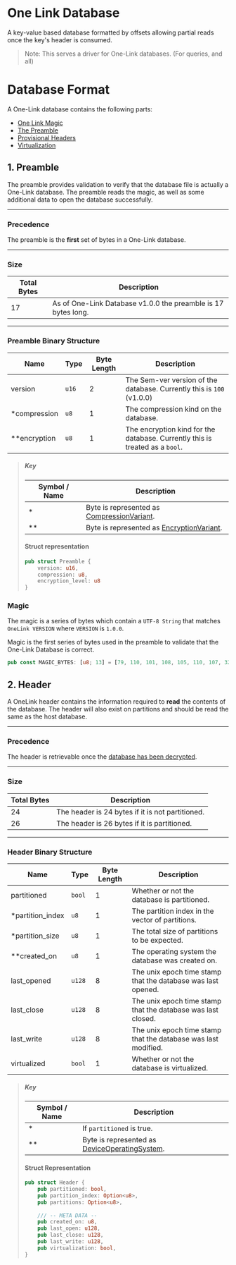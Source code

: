 # One Link Database
A key-value based database formatted by offsets allowing partial reads once the key's header is consumed.

> Note: This serves a driver for One-Link databases. (For queries, and all)

# Database Format

A One-Link database contains the following parts:

- [One Link Magic](#magic)
- [The Preamble](#1-preamble)
- [Provisional Headers](#2-header)
- [Virtualization](#3-virtualization)



## 1. Preamble

The preamble provides validation to verify that the database file is actually a One-Link database. The preamble reads the magic, as well as some additional data to open the database successfully.

---

### Precedence

The preamble is the **first** set of bytes in a One-Link database.

---

### Size

| Total Bytes | Description                                                  |
| ----------- | ------------------------------------------------------------ |
| 17          | As of One-Link Database v1.0.0 the preamble is 17 bytes long. |

---

### Preamble Binary Structure

| Name         | Type  | Byte Length | Description                                                  |
| ------------ | ----- | ----------- | ------------------------------------------------------------ |
| version      | `u16` | 2           | The Sem-ver version of the database. Currently this is `100` (v1.0.0) |
| *compression | `u8`  | 1           | The compression kind on the database.                        |
| **encryption | `u8`  | 1           | The encryption kind for the database. Currently this is treated as a `bool`. |

> ##### Key
>
> | Symbol / Name | Description                                                  |
> | ------------- | ------------------------------------------------------------ |
> | *             | Byte is represented as [CompressionVariant]().               |
> | **            | Byte is represented as [EncryptionVariant](#device-operating-system). |
>
> #### Struct representation
>
> ```rust
> pub struct Preamble {
>     version: u16,
>     compression: u8,
>     encryption_level: u8
> }
> ```

### Magic

The magic is a series of bytes which contain a `UTF-8 String` that matches `OneLink VERSION` where `VERSION` is `1.0.0`.

Magic is the first series of bytes used in the preamble to validate that the One-Link Database is correct.

```rust
pub const MAGIC_BYTES: [u8; 13] = [79, 110, 101, 108, 105, 110, 107, 32, 49, 46, 48, 46, 48];
```

## 



## 2. Header

A OneLink header contains the information required to **read** the contents of the database. The header will also exist on partitions and should be read the same as the host database.

---

### Precedence 

The header is retrievable once the [database has been decrypted]().

---

### Size

| Total Bytes | Description                                      |
| ----------- | ------------------------------------------------ |
| 24          | The header is 24 bytes if it is not partitioned. |
| 26          | The header is 26 bytes if it is partitioned.     |

---

### Header Binary Structure

| Name             | Type   | Byte Length | Description                                                  |
| ---------------- | ------ | ----------- | ------------------------------------------------------------ |
| partitioned      | `bool` | 1           | Whether or not the database is partitioned.                  |
| *partition_index | `u8`   | 1           | The partition index in the vector of partitions.             |
| *partition_size  | `u8`   | 1           | The total size of partitions to be expected.                 |
| **created_on     | `u8`   | 1           | The operating system the database was created on.            |
| last_opened      | `u128` | 8           | The unix epoch time stamp that the database was last opened. |
| last_close       | `u128` | 8           | The unix epoch time stamp that the database was last closed. |
| last_write       | `u128` | 8           | The unix epoch time stamp that the database was last modified. |
| virtualized      | `bool` | 1           | Whether or not the database is virtualized.                  |

> ##### Key
>
> | Symbol / Name | Description                                                  |
> | ------------- | ------------------------------------------------------------ |
> | *             | If `partitioned` is true.                                    |
> | **            | Byte is represented as [DeviceOperatingSystem](#device-operating-system). |
>
> #### Struct Representation
>
> ```rust
> pub struct Header {
>     pub partitioned: bool,
>     pub partition_index: Option<u8>,
>     pub partitions: Option<u8>,
>     
>     /// -- META DATA --
>     pub created_on: u8,
>     pub last_open: u128,
>     pub last_close: u128,
>     pub last_write: u128,
>     pub virtualization: bool,
> }
> ```



